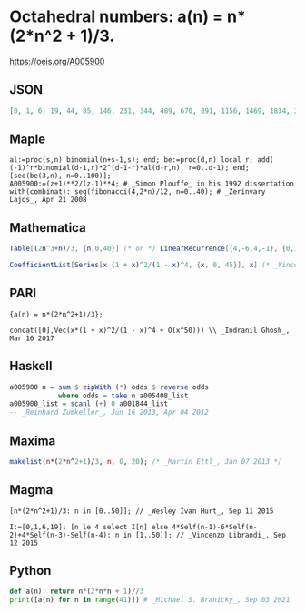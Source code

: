 # Octahedral numbers: a\(n\) \= n\*\(2\*n^2 \+ 1\)/3\.
https://oeis.org/A005900
## JSON
```JSON
[0, 1, 6, 19, 44, 85, 146, 231, 344, 489, 670, 891, 1156, 1469, 1834, 2255, 2736, 3281, 3894, 4579, 5340, 6181, 7106, 8119, 9224, 10425, 11726, 13131, 14644, 16269, 18010, 19871, 21856, 23969, 26214, 28595, 31116, 33781, 36594, 39559, 42680]
```
## Maple
```Maple
al:=proc(s,n) binomial(n+s-1,s); end; be:=proc(d,n) local r; add( (-1)^r*binomial(d-1,r)*2^(d-1-r)*al(d-r,n), r=0..d-1); end; [seq(be(3,n), n=0..100)];
A005900:=(z+1)**2/(z-1)**4; # _Simon Plouffe_ in his 1992 dissertation
with(combinat): seq(fibonacci(4,2*n)/12, n=0..40); # _Zerinvary Lajos_, Apr 21 2008
```
## Mathematica
```Mathematica
Table[(2n^3+n)/3, {n,0,40}] (* or *) LinearRecurrence[{4,-6,4,-1}, {0,1,6,19},50] (* _Harvey P. Dale_, Oct 10 2013 *)
```
```Mathematica
CoefficientList[Series[x (1 + x)^2/(1 - x)^4, {x, 0, 45}], x] (* _Vincenzo Librandi_, Sep 12 2015 *)
```
## PARI
```PARI
{a(n) = n*(2*n^2+1)/3};
```
```PARI
concat([0],Vec(x*(1 + x)^2/(1 - x)^4 + O(x^50))) \\ _Indranil Ghosh_, Mar 16 2017
```
## Haskell
```Haskell
a005900 n = sum $ zipWith (*) odds $ reverse odds
            where odds = take n a005408_list
a005900_list = scanl (+) 0 a001844_list
-- _Reinhard Zumkeller_, Jun 16 2013, Apr 04 2012
```
## Maxima
```Maxima
makelist(n*(2*n^2+1)/3, n, 0, 20); /* _Martin Ettl_, Jan 07 2013 */
```
## Magma
```Magma
[n*(2*n^2+1)/3: n in [0..50]]; // _Wesley Ivan Hurt_, Sep 11 2015
```
```Magma
I:=[0,1,6,19]; [n le 4 select I[n] else 4*Self(n-1)-6*Self(n-2)+4*Self(n-3)-Self(n-4): n in [1..50]]; // _Vincenzo Librandi_, Sep 12 2015
```
## Python
```Python
def a(n): return n*(2*n*n + 1)//3
print([a(n) for n in range(41)]) # _Michael S. Branicky_, Sep 03 2021
```
